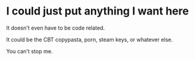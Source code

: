 # I could just put anything I want here

It doesn't even have to be code related.

It could be the CBT copypasta, porn, steam keys, or whatever else.

You can't stop me.
